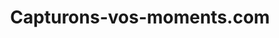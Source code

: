 ---
title: "Capturons-vos-moments.com"
url: /villeurbanne/capturons-vos-moments-com/
shop: supermarché
---